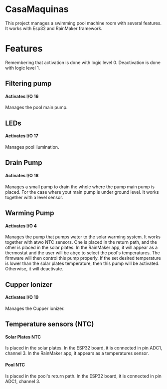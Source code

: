 # CasaMaquinas
This project manages a swimming pool machine room with several features. It works with Esp32 and RainMaker framework.

# Features
Remembering that activation is done with logic level 0. Deactivation is done with logic level 1.

## Filtering pump 
#### Activates I/O 16
Manages the pool main pump.  

## LEDs
#### Activates I/O 17
Manages pool ilumination. 

## Drain Pump
#### Activates I/O 18
Manages a small pump to drain the whole where the pump main pump is placed. For the case where yout main pump is under ground level. It works together with a level sensor.  

## Warming Pump
#### Activates I/O 4
Manages the pump that pumps water to the solar warming system. It works together with atwo NTC sensors. One is placed in the return path, and the other is placed in the solar plates. In the RainMaker app, it will appear as a thermostat and the user will be abçe to select the pool's temperatures. The firmware will then control this pump properly. If the set desired temperature is lower than the solar plates temperature, then this pump will be activated. Otherwise, it will deactivate.

## Cupper Ionizer
#### Activates I/O 19
Manages the Cupper ionizer.

## Temperature sensors (NTC)
#### Solar Plates NTC
Is placed in the solar plates. In the ESP32 board, it is connected in pin ADC1, channel 3. In the RainMaker app, it appears as a temperatures sensor.
#### Pool NTC
Is placed in the pool's return path. In the ESP32 board, it is connected in pin ADC1, channel 3.

